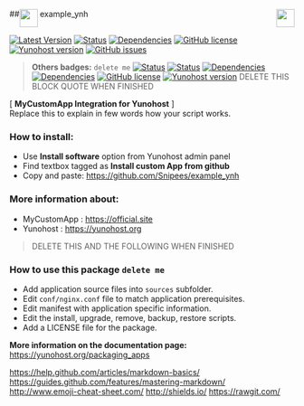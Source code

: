 ##<img src="https://rawgit.com/Kloadut/SSOwat/stable/portal/assets/img/logo-ynh.svg" height="32" align="top"> example_ynh <a href="https://yunohost.org/#/apps_in_progress_en"><img src="http://pix.toile-libre.org/upload/original/1440352021.png" height="32" align="right"></a>

[![Latest Version](https://img.shields.io/badge/version-0.1-green.svg?style=flat)](https://github.com/Snipees/example_ynh/releases)
[![Status](https://img.shields.io/badge/status-in_progress-yellow.svg?style=flat)](https://github.com/Snipees/example_ynh/milestones)
[![Dependencies](https://img.shields.io/badge/dependencies-includes-lightgrey.svg?style=flat)](https://github.com/Snipees/example_ynh#dependencies)
[![GitHub license](https://img.shields.io/badge/license-GPLv3-blue.svg?style=flat)](https://raw.githubusercontent.com/Snipees/example_ynh/master/LICENSE)
[![Yunohost version](https://img.shields.io/badge/yunohost-2.2.0_tested-orange.svg?style=flat)](https://github.com/YunoHost/yunohost)
[![GitHub issues](https://img.shields.io/github/issues/Snipees/example_ynh.svg?style=flat)](https://github.com/Snipees/example_ynh/issues)

> **Others badges:** `delete me`
> [![Status](https://img.shields.io/badge/status-ready-brightgreen.svg?style=flat)](https://github.com/Snipees/example_ynh/milestones)
> [![Status](https://img.shields.io/badge/status-not_working-red.svg?style=flat)](https://github.com/Snipees/example_ynh/milestones)
> [![Dependencies](https://img.shields.io/badge/dependencies-up--to--date-yellowgreen.svg?style=flat)](https://github.com/Snipees/example_ynh#dependencies)
> [![Dependencies](https://img.shields.io/badge/dependencies-not_include-red.svg?style=flat)](https://github.com/Snipees/example_ynh#dependencies)
> [![GitHub license](https://img.shields.io/badge/license-MIT-blue.svg?style=flat)](https://raw.githubusercontent.com/Snipees/example_ynh/master/LICENSE)
> [![Yunohost version](https://img.shields.io/badge/yunohost-2.1.1_tested-orange.svg?style=flat)](https://github.com/YunoHost/yunohost)
> DELETE THIS BLOCK QUOTE WHEN FINISHED

	
[ **MyCustomApp Integration for Yunohost** ]  
Replace this to explain in few words how your script works. 


### How to install:
- Use **Install software** option from Yunohost admin panel
- Find textbox tagged as **Install custom App from github**
- Copy and paste: https://github.com/Snipees/example_ynh


### More information about:
- MyCustomApp : https://official.site
- Yunohost : 	https://yunohost.org


> DELETE THIS AND THE FOLLOWING WHEN FINISHED

### How to use this package `delete me`
- Add application source files into `sources` subfolder.
- Edit `conf/nginx.conf` file to match application prerequisites.
- Edit manifest with application specific information.
- Edit the install, upgrade, remove, backup, restore scripts.
- Add a LICENSE file for the package.

**More information on the documentation page:**    
https://yunohost.org/packaging_apps

https://help.github.com/articles/markdown-basics/
https://guides.github.com/features/mastering-markdown/
http://www.emoji-cheat-sheet.com/
http://shields.io/
https://rawgit.com/

